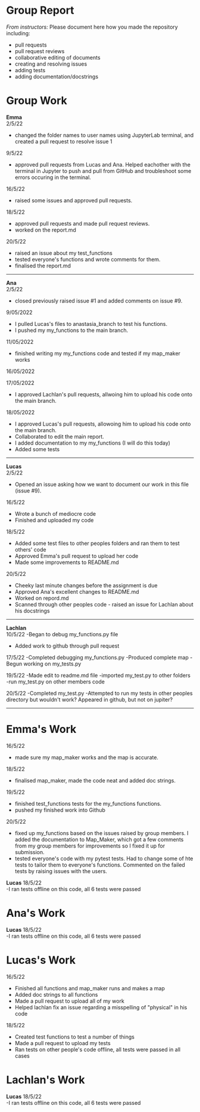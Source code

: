 # Group Report

*From instructors:* Please document here how you made the repository including:

- pull requests
- pull request reviews
- collaborative editing of documents
- creating and resolving issues
- adding tests
- adding documentation/docstrings

# Group Work

**Emma**  
2/5/22
- changed the folder names to user names using JupyterLab terminal, and created a pull request to resolve issue 1

9/5/22
- approved pull requests from Lucas and Ana. Helped eachother with the terminal in Jupyter to push and pull from GitHub and troubleshoot some errors occuring in the terminal.

16/5/22
- raised some issues and approved pull requests. 

18/5/22
- approved pull requests and made pull request reviews.
- worked on the report.md

20/5/22
- raised an issue about my test_functions
- tested everyone's functions and wrote comments for them.
- finalised the report.md

---

**Ana**  
2/5/22
- closed previously raised issue #1 and added comments on issue #9.

9/05/2022
- I pulled Lucas's files to anastasia_branch to test his functions.
- I pushed my my_functions to the main branch.

11/05/2022
- finished writing my my_functions code and tested if my map_maker works

16/05/2022

17/05/2022
- I approved Lachlan's pull requests, allwoing him to upload his code onto the main branch.

18/05/2022
- I approved Lucas's pull requests, allowoing him to upload his code onto the main branch.
- Collaborated to edit the main report.
- I added documentation to my my_functions (I will do this today)
- Added some tests 

---

**Lucas**  
2/5/22  
- Opened an issue asking how we want to document our work in this file (issue #9).  

16/5/22  
- Wrote a bunch of mediocre code
- Finished and uploaded my code


18/5/22
- Added some test files to other peoples folders and ran them to test others' code
- Approved Emma's pull request to upload her code
- Made some improvements to README.md 

20/5/22  
- Cheeky last minute changes before the assignment is due
- Approved Ana's excellent changes to README.md
- Worked on repord.md
- Scanned through other peoples code - raised an issue for Lachlan about his docstrings

---

**Lachlan**  
10/5/22
-Began to debug my_functions.py file
- Added work to github through pull request

17/5/22
-Completed debugging my_functions.py
-Produced complete map
-Begun working on my_tests.py

19/5/22
-Made edit to readme.md file
-imported my_test.py to other folders
-run my_test.py on other members code

20/5/22
-Completed my_test.py
-Attempted to run my tests in other peoples directory but wouldn't work? Appeared in github, but not on jupiter?

---

 # Emma's Work
 16/5/22
 - made sure my map_maker works and the map is accurate. 

 18/5/22
 - finalised map_maker, made the code neat and added doc strings.

19/5/22
 - finished test_functions tests for the my_functions functions.
 - pushed my finished work into Github

20/5/22
- fixed up my_functions based on the issues raised by group members. I added the documentation to Map_Maker, which got a few comments from my group members for improvements so I fixed it up for submission.
- tested everyone's code with my pytest tests. Had to change some of hte tests to tailor them to everyone's functions. Commented on the failed tests by raising issues with the users. 
 
 **Lucas**
 18/5/22  
 -I ran tests offline on this code, all 6 tests were passed  
 
 # Ana's Work
 
  **Lucas**
 18/5/22  
 -I ran tests offline on this code, all 6 tests were passed  
 
 # Lucas's Work
 16/5/22  
 - Finished all functions and map_maker runs and makes a map  
 - Added doc strings to all functions  
 - Made a pull request to upload all of my work
 - Helped lachlan fix an issue regarding a misspelling of "physical" in his code  

18/5/22
- Created test functions to test a number of things
- Made a pull request to upload my tests
- Ran tests on other people's code offline, all tests were passed in all cases

 
 
 # Lachlan's Work
 
 
  **Lucas**
 18/5/22  
 -I ran tests offline on this code, all 6 tests were passed  
